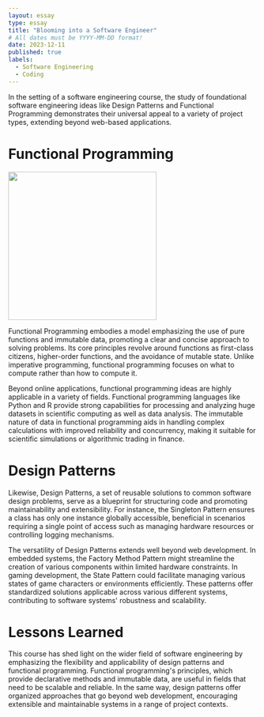 ```yaml
---
layout: essay
type: essay
title: "Blooming into a Software Engineer"
# All dates must be YYYY-MM-DD format!
date: 2023-12-11
published: true
labels:
  - Software Engineering
  - Coding
---
```


In the setting of a software engineering course, the study of foundational software engineering ideas like Design Patterns and Functional Programming demonstrates their universal appeal to a variety of project types, extending beyond web-based applications.

# Functional Programming
<img width="300px" 
     class="rounded float-start pe-4" 
     src="https://www.xenonstack.com/hubfs/xenonstack-functional-programming.png#keepProtocol" >
     
Functional Programming embodies a model emphasizing the use of pure functions and immutable data, promoting a clear and concise approach to solving problems. Its core principles revolve around functions as first-class citizens, higher-order functions, and the avoidance of mutable state. Unlike imperative programming, functional programming focuses on what to compute rather than how to compute it.

Beyond online applications, functional programming ideas are highly applicable in a variety of fields. Functional programming languages like Python and R provide strong capabilities for processing and analyzing huge datasets in scientific computing as well as data analysis. The immutable nature of data in functional programming aids in handling complex calculations with improved reliability and concurrency, making it suitable for scientific simulations or algorithmic trading in finance.

# Design Patterns
Likewise, Design Patterns, a set of reusable solutions to common software design problems, serve as a blueprint for structuring code and promoting maintainability and extensibility. For instance, the Singleton Pattern ensures a class has only one instance globally accessible, beneficial in scenarios requiring a single point of access such as managing hardware resources or controlling logging mechanisms.

The versatility of Design Patterns extends well beyond web development. In embedded systems, the Factory Method Pattern might streamline the creation of various components within limited hardware constraints. In gaming development, the State Pattern could facilitate managing various states of game characters or environments efficiently. These patterns offer standardized solutions applicable across various different systems, contributing to software systems' robustness and scalability.

# Lessons Learned
This course has shed light on the wider field of software engineering by emphasizing the flexibility and applicability of design patterns and functional programming. Functional programming's principles, which provide declarative methods and immutable data, are useful in fields that need to be scalable and reliable. In the same way, design patterns offer organized approaches that go beyond web development, encouraging extensible and maintainable systems in a range of project contexts.
